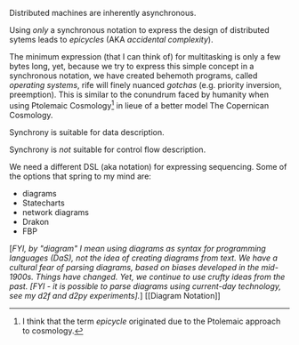 Distributed machines are inherently asynchronous.

Using *only* a synchronous notation to express the design of distributed sytems leads to *epicycles* (AKA *accidental complexity*).

The minimum expression (that I can think of) for multitasking is only a few bytes long, yet, because we try to express this simple concept in a synchronous notation, we have created behemoth programs, called *operating systems*, rife will finely nuanced *gotchas* (e.g. priority inversion, preemption).  This is similar to the conundrum faced by humanity when using Ptolemaic Cosmology[^epi] in lieue of a better model The Copernican Cosmology. 

[^epi]: I think that the term *epicycle* originated due to the Ptolemaic approach to cosmology.

Synchrony is suitable for data description.

Synchrony is *not* suitable for control flow description.

We need a different DSL (aka notation) for expressing sequencing.  Some of the options that spring to my mind are:
- diagrams
- Statecharts
- network diagrams
- Drakon
- FBP

[*FYI, by "diagram" I mean using diagrams as syntax for programming languages (DaS), not the idea of creating diagrams from text.  We have a cultural fear of parsing diagrams, based on biases developed in the mid-1900s. 
 Things have changed.  Yet, we continue to use crufty ideas from the past.  [FYI - it is possible to parse diagrams using current-day technology, see my d2f and d2py experiments].*] [[Diagram Notation]]